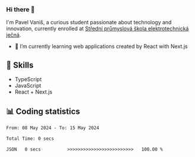 ### Hi there 👋
I'm Pavel Vaniš, a curious student passionate about technology and innovation, currently enrolled at [Střední průmyslová škola elektrotechnická ječná](https://www.spsejecna.cz/).

- 🌱 I’m currently learning web applications created by React with Next.js

## 🧠 Skills
- TypeScript
- JavaScript
- React + Next.js


## 📊 Coding statistics
<!--START_SECTION:waka-->

```txt
From: 08 May 2024 - To: 15 May 2024

Total Time: 0 secs

JSON   0 secs          >>>>>>>>>>>>>>>>>>>>>>>>>   100.00 %
```

<!--END_SECTION:waka-->

